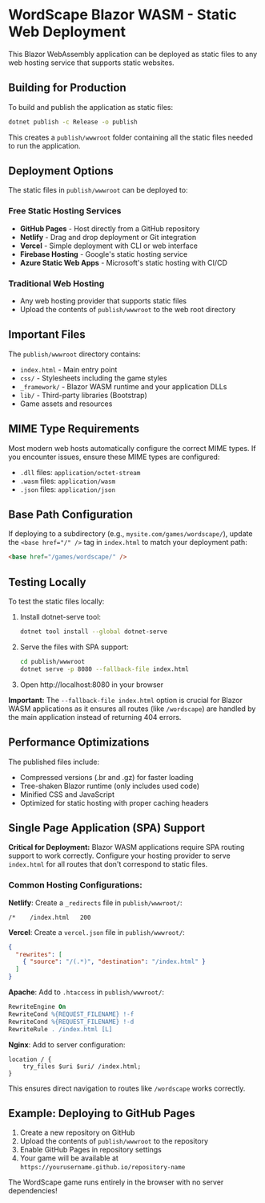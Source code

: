 # WordScape Blazor WASM - Static Web Deployment

This Blazor WebAssembly application can be deployed as static files to any web hosting service that supports static websites.

## Building for Production

To build and publish the application as static files:

```bash
dotnet publish -c Release -o publish
```

This creates a `publish/wwwroot` folder containing all the static files needed to run the application.

## Deployment Options

The static files in `publish/wwwroot` can be deployed to:

### Free Static Hosting Services
- **GitHub Pages** - Host directly from a GitHub repository
- **Netlify** - Drag and drop deployment or Git integration
- **Vercel** - Simple deployment with CLI or web interface
- **Firebase Hosting** - Google's static hosting service
- **Azure Static Web Apps** - Microsoft's static hosting with CI/CD

### Traditional Web Hosting
- Any web hosting provider that supports static files
- Upload the contents of `publish/wwwroot` to the web root directory

## Important Files

The `publish/wwwroot` directory contains:

- `index.html` - Main entry point
- `css/` - Stylesheets including the game styles
- `_framework/` - Blazor WASM runtime and your application DLLs
- `lib/` - Third-party libraries (Bootstrap)
- Game assets and resources

## MIME Type Requirements

Most modern web hosts automatically configure the correct MIME types. If you encounter issues, ensure these MIME types are configured:

- `.dll` files: `application/octet-stream`
- `.wasm` files: `application/wasm`
- `.json` files: `application/json`

## Base Path Configuration

If deploying to a subdirectory (e.g., `mysite.com/games/wordscape/`), update the `<base href="/" />` tag in `index.html` to match your deployment path:

```html
<base href="/games/wordscape/" />
```

## Testing Locally

To test the static files locally:

1. Install dotnet-serve tool:
   ```bash
   dotnet tool install --global dotnet-serve
   ```

2. Serve the files with SPA support:
   ```bash
   cd publish/wwwroot
   dotnet serve -p 8080 --fallback-file index.html
   ```

3. Open http://localhost:8080 in your browser

**Important:** The `--fallback-file index.html` option is crucial for Blazor WASM applications as it ensures all routes (like `/wordscape`) are handled by the main application instead of returning 404 errors.

## Performance Optimizations

The published files include:
- Compressed versions (.br and .gz) for faster loading
- Tree-shaken Blazor runtime (only includes used code)
- Minified CSS and JavaScript
- Optimized for static hosting with proper caching headers

## Single Page Application (SPA) Support

**Critical for Deployment:** Blazor WASM applications require SPA routing support to work correctly. Configure your hosting provider to serve `index.html` for all routes that don't correspond to static files.

### Common Hosting Configurations:

**Netlify**: Create a `_redirects` file in `publish/wwwroot/`:
```
/*    /index.html   200
```

**Vercel**: Create a `vercel.json` file in `publish/wwwroot/`:
```json
{
  "rewrites": [
    { "source": "/(.*)", "destination": "/index.html" }
  ]
}
```

**Apache**: Add to `.htaccess` in `publish/wwwroot/`:
```apache
RewriteEngine On
RewriteCond %{REQUEST_FILENAME} !-f
RewriteCond %{REQUEST_FILENAME} !-d
RewriteRule . /index.html [L]
```

**Nginx**: Add to server configuration:
```nginx
location / {
    try_files $uri $uri/ /index.html;
}
```

This ensures direct navigation to routes like `/wordscape` works correctly.

## Example: Deploying to GitHub Pages

1. Create a new repository on GitHub
2. Upload the contents of `publish/wwwroot` to the repository
3. Enable GitHub Pages in repository settings
4. Your game will be available at `https://yourusername.github.io/repository-name`

The WordScape game runs entirely in the browser with no server dependencies!
